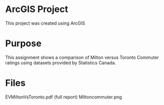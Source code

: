 # ArcGIS Project
This project was created using ArcGIS

# Purpose
This assignment shows a comparison of Milton versus Toronto Commuter ratings using datasets provided by Statistics Canada.

# Files
EVMiltonVsToronto.pdf (full report)
Miltoncommuter.png
